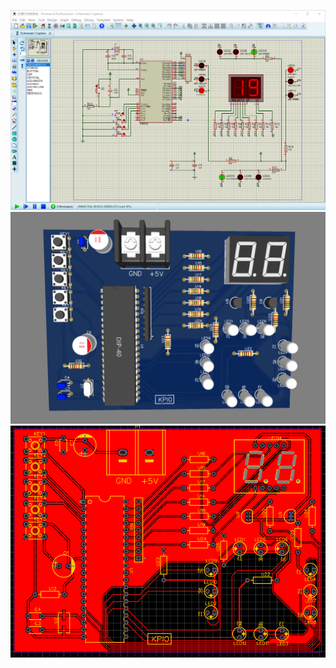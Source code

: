 ![image](https://github.com/KPI0/Embed/blob/main/STC89C52_%E4%BA%A4%E9%80%9A%E7%81%AF%E6%8E%A7%E5%88%B6%E7%B3%BB%E7%BB%9F/jiaotongdeng.png)
![image](https://github.com/KPI0/Embed/blob/main/STC89C52_%E4%BA%A4%E9%80%9A%E7%81%AF%E6%8E%A7%E5%88%B6%E7%B3%BB%E7%BB%9F/3D.png)
![image](https://github.com/KPI0/Embed/blob/main/STC89C52_%E4%BA%A4%E9%80%9A%E7%81%AF%E6%8E%A7%E5%88%B6%E7%B3%BB%E7%BB%9F/putong.png)
